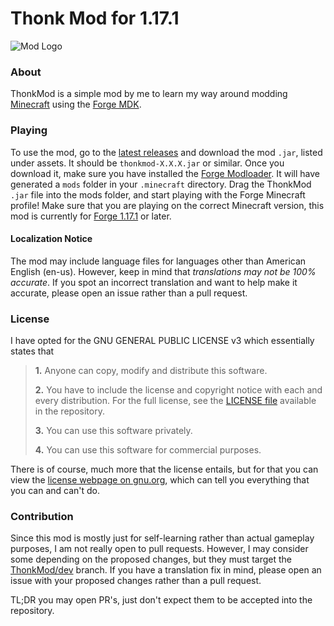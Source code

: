# Thonk Mod for 1.17.1
![Mod Logo](https://github.com/TechnoShip123/ThonkMod/blob/master/logo.png)

### About
ThonkMod is a simple mod by me to learn my way around modding [Minecraft](https://minecraft.net/) 
using the [Forge MDK](https://files.minecraftforge.net/net/minecraftforge/forge/).

### Playing
To use the mod, go to the [latest releases](https://github.com/TechnoShip123/ThonkMod/releases/latest) and download the
mod `.jar`, listed under assets. It should be `thonkmod-X.X.X.jar` or similar. Once you download it, make sure you
have installed the [Forge Modloader](https://files.minecraftforge.net/net/minecraftforge/forge/). It will have
generated a `mods` folder in your `.minecraft` directory. Drag the ThonkMod `.jar` file into the mods folder, and 
start playing with the Forge Minecraft profile! Make sure that you are playing on the correct Minecraft version,
this mod is currently for [Forge 1.17.1](https://files.minecraftforge.net/net/minecraftforge/forge/index_1.17.1.html)
or later.
#### Localization Notice
The mod may include language files for languages other than American English (en-us). However, keep in mind that 
_translations may not be 100% accurate_. If you spot an incorrect translation and want to help make it accurate, 
please open an issue rather than a pull request.

### License
I have opted for the GNU GENERAL PUBLIC LICENSE v3 which essentially states that
> **1.** Anyone can copy, modify and distribute this software.
> 
> **2.** You have to include the license and copyright notice with each and every distribution.
For the full license, see the [LICENSE file](https://github.com/TechnoShip123/ThonkMod/blob/master/LICENSE/) available
in the repository.
> 
> **3.** You can use this software privately.
> 
> **4.** You can use this software for commercial purposes.

There is of course, much more that the license entails, but for that you can view the 
[license webpage on gnu.org](https://www.gnu.org/licenses/old-licenses/lgpl-2.1.en.html), which can tell you everything
that you can and can't do.

### Contribution
Since this mod is mostly just for self-learning rather than actual gameplay purposes, I am not really open to pull 
requests. However, I may consider some depending on the proposed changes, but they must target the 
[ThonkMod/dev](https://github.com/TechnoShip123/ThonkMod/tree/dev) branch. If you have a translation fix in mind, 
please open an issue with your proposed changes rather than a pull request. 

TL;DR you may open PR's, just don't expect
them to be accepted into the repository.
